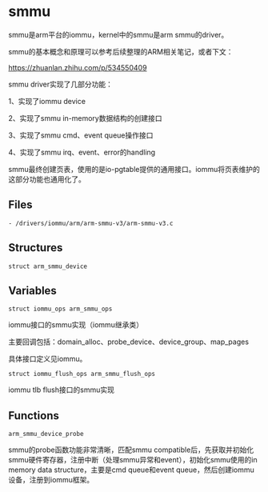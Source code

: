 # smmu

smmu是arm平台的iommu，kernel中的smmu是arm smmu的driver。

smmu的基本概念和原理可以参考后续整理的ARM相关笔记，或者下文：

<https://zhuanlan.zhihu.com/p/534550409>

smmu driver实现了几部分功能：

1、实现了iommu device

2、实现了smmu in-memory数据结构的创建接口

3、实现了smmu cmd、event queue操作接口

4、实现了smmu irq、event、error的handling

smmu最终创建页表，使用的是io-pgtable提供的通用接口。iommu将页表维护的这部分功能也通用化了。

## Files

```
- /drivers/iommu/arm/arm-smmu-v3/arm-smmu-v3.c
```

## Structures

`struct arm_smmu_device`

## Variables

`struct iommu_ops arm_smmu_ops`

iommu接口的smmu实现（iommu继承类）

主要回调包括：domain_alloc、probe_device、device_group、map_pages

具体接口定义见iommu。

`struct iommu_flush_ops arm_smmu_flush_ops`

iommu tlb flush接口的smmu实现

## Functions

`arm_smmu_device_probe`

smmu的probe函数功能非常清晰，匹配smmu compatible后，先获取并初始化smmu硬件寄存器，注册中断（处理smmu异常和event），初始化smmu使用的in memory data structure，主要是cmd queue和event queue，然后创建iommu设备，注册到iommu框架。